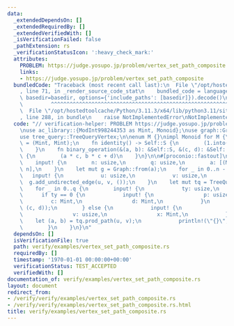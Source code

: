 ```yaml
---
data:
  _extendedDependsOn: []
  _extendedRequiredBy: []
  _extendedVerifiedWith: []
  _isVerificationFailed: false
  _pathExtension: rs
  _verificationStatusIcon: ':heavy_check_mark:'
  attributes:
    PROBLEM: https://judge.yosupo.jp/problem/vertex_set_path_composite
    links:
    - https://judge.yosupo.jp/problem/vertex_set_path_composite
  bundledCode: "Traceback (most recent call last):\n  File \"/opt/hostedtoolcache/Python/3.11.3/x64/lib/python3.11/site-packages/onlinejudge_verify/documentation/build.py\"\
    , line 71, in _render_source_code_stat\n    bundled_code = language.bundle(stat.path,\
    \ basedir=basedir, options={'include_paths': [basedir]}).decode()\n          \
    \         ^^^^^^^^^^^^^^^^^^^^^^^^^^^^^^^^^^^^^^^^^^^^^^^^^^^^^^^^^^^^^^^^^^^^^^^^^^^^^^^^^\n\
    \  File \"/opt/hostedtoolcache/Python/3.11.3/x64/lib/python3.11/site-packages/onlinejudge_verify/languages/rust.py\"\
    , line 288, in bundle\n    raise NotImplementedError\nNotImplementedError\n"
  code: "// verification-helper: PROBLEM https://judge.yosupo.jp/problem/vertex_set_path_composite\n\
    \nuse ac_library::{ModInt998244353 as Mint, Monoid};\nuse graph::Graph;\nuse proconio::input;\n\
    use tree_query::TreeQueryVertex;\n\nenum M {}\nimpl Monoid for M {\n    type S\
    \ = (Mint, Mint);\n    fn identity() -> Self::S {\n        (1.into(), 0.into())\n\
    \    }\n    fn binary_operation(&(a, b): &Self::S, &(c, d): &Self::S) -> Self::S\
    \ {\n        (a * c, b * c + d)\n    }\n}\n\n#[proconio::fastout]\nfn main() {\n\
    \    input! {\n        n: usize,\n        q: usize,\n        a: [(Mint, Mint);\
    \ n],\n    }\n    let mut g = Graph::from(a);\n    for _ in 0..n - 1 {\n     \
    \   input! {\n            u: usize,\n            v: usize,\n        }\n      \
    \  g.add_undirected_edge(u, v, ());\n    }\n    let mut tq = TreeQueryVertex::<M>::build(&g);\n\
    \    for _ in 0..q {\n        input! {\n            ty: usize,\n        }\n  \
    \      if ty == 0 {\n            input! {\n                p: usize,\n       \
    \         c: Mint,\n                d: Mint,\n            }\n            tq.set(p,\
    \ (c, d));\n        } else {\n            input! {\n                u: usize,\n\
    \                v: usize,\n                x: Mint,\n            }\n        \
    \    let (a, b) = tq.prod_path(u, v);\n            println!(\"{}\", a * x + b);\n\
    \        }\n    }\n}\n"
  dependsOn: []
  isVerificationFile: true
  path: verify/examples/vertex_set_path_composite.rs
  requiredBy: []
  timestamp: '1970-01-01 00:00:00+00:00'
  verificationStatus: TEST_ACCEPTED
  verifiedWith: []
documentation_of: verify/examples/vertex_set_path_composite.rs
layout: document
redirect_from:
- /verify/verify/examples/vertex_set_path_composite.rs
- /verify/verify/examples/vertex_set_path_composite.rs.html
title: verify/examples/vertex_set_path_composite.rs
---
```

